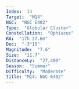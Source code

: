 ```yaml
---
Index:  14
Target:  "M14"
NGC:  "NGC 6402"
Type:  "Globular Cluster"
Constellation:  "Ophiucus"
RA:  "17h 37.6m"
Dec:  "-3°15"
Magnitude:  "7.6"
Size:  "11.7"
DistanceLy:  "27,400"
Season:  "Summer"
Difficulty:  "Moderate"
title: "M14: NGC 6402"
---
```

